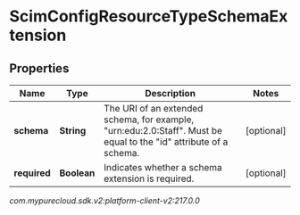 # ScimConfigResourceTypeSchemaExtension


## Properties

| Name | Type | Description | Notes |
| ------------ | ------------- | ------------- | ------------- |
| **schema** | **String** | The URI of an extended schema, for example, \"urn:edu:2.0:Staff\". Must be equal to the \"id\" attribute of a schema. |  [optional] |
| **required** | **Boolean** | Indicates whether a schema extension is required. |  [optional] |




_com.mypurecloud.sdk.v2:platform-client-v2:217.0.0_
